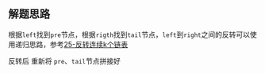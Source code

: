 ## 解题思路

根据`left`找到`pre`节点，根据`rigth`找到`tail`节点，`left`到`right`之间的反转可以使用递归思路，参考[25-反转连续k个链表](https://github.com/sswest/leetcode/tree/master/25_reverse_nodes_in_k_group)

反转后 重新将 `pre`、`tail`节点拼接好
